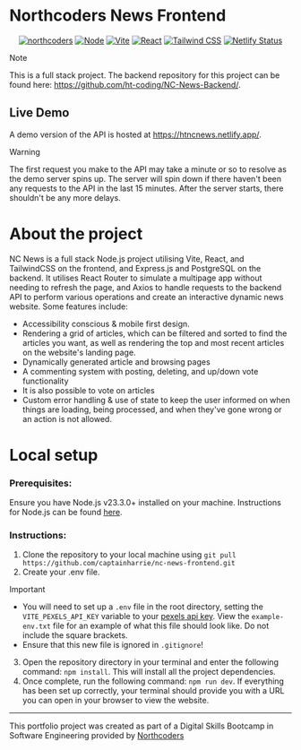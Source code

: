 # Northcoders News Frontend
<p align="center">
 <a href="https://northcoders.com/"><img src="https://img.shields.io/badge/NorthCoders-EB1C24?style=for-the-badge&logo=javascript&logoColor=white" alt="northcoders"></a>
 <a href="https://nodejs.org/en"><img src="https://img.shields.io/badge/Node%20js-339933?style=for-the-badge&logo=nodedotjs&logoColor=white" alt="Node"></a>
 <a href="https://vite.dev/"><img src="https://img.shields.io/badge/Vite-B73BFE?style=for-the-badge&logo=vite&logoColor=FFD62E" alt="Vite"></a>
<a href="https://react.dev/"> <img src="https://img.shields.io/badge/React-20232A?style=for-the-badge&logo=react&logoColor=61DAFB" alt="React"></a>
<a href="https://tailwindcss.com/"> <img src="https://img.shields.io/badge/Tailwind_CSS-38B2AC?style=for-the-badge&logo=tailwind-css&logoColor=white" alt="Tailwind CSS"></a>
<a href="https://htncnews.netlify.app/"> <img src="https://api.netlify.com/api/v1/badges/84099366-2cd6-4922-8a0a-f39a04f2fcfe/deploy-status" alt="Netlify Status"></a>
</p>

> [!NOTE]
> This is a full stack project. The backend repository for this project can be found here: https://github.com/ht-coding/NC-News-Backend/.

## Live Demo
A demo version of the API is hosted at https://htncnews.netlify.app/.
> [!WARNING]
> The first request you make to the API may take a minute or so to resolve as the demo server spins up. The server will spin down if there haven't been any requests to the API in the last 15 minutes. After the server starts, there shouldn't be any more delays.

# About the project
NC News is a full stack Node.js project utilising Vite, React, and TailwindCSS on the frontend, and Express.js and PostgreSQL on the backend. It utilises React Router to simulate a multipage app without needing to refresh the page, and Axios to handle requests to the backend API to perform various operations and create an interactive dynamic news website. Some features include:
- Accessibility conscious & mobile first design.
- Rendering a grid of articles, which can be filtered and sorted to find the articles you want, as well as rendering the top and most recent articles on the website's landing page.
- Dynamically generated article and browsing pages
- A commenting system with posting, deleting, and up/down vote functionality
- It is also possible to vote on articles
- Custom error handling & use of state to keep the user informed on when things are loading, being processed, and when they've gone wrong or an action is not allowed.

# Local setup
### Prerequisites:
Ensure you have Node.js v23.3.0+ installed on your machine. Instructions for Node.js can be found [here](https://nodejs.org/en/download).
### Instructions:
1. Clone the repository to your local machine using `git pull https://github.com/captainharrie/nc-news-frontend.git`
2. Create your .env file.
> [!IMPORTANT]
> - You will need to set up a `.env` file in the root directory, setting the `VITE_PEXELS_API_KEY` variable to your [pexels api key](https://help.pexels.com/hc/en-us/articles/900004904026-How-do-I-get-an-API-key). View the `example-env.txt` file for an example of what this file should look like. Do not include the square brackets.
> - Ensure that this new file is ignored in `.gitignore`!
3. Open the repository directory in your terminal and enter the following command: `npm install`. This will install all the project dependencies.
4. Once complete, run the following command: `npm run dev`. If everything has been set up correctly, your terminal should provide you with a URL you can open in your browser to view the website.

---

This portfolio project was created as part of a Digital Skills Bootcamp in Software Engineering provided by [Northcoders](https://northcoders.com/)
